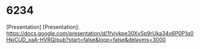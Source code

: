 # 6234

[Presentation] 
[Presentation]: https://docs.google.com/presentation/d/1fviykpe30XvSp9rUka34x6P0P1q0HkjCUD_xaA-HVRQ/pub?start=false&loop=false&delayms=3000

